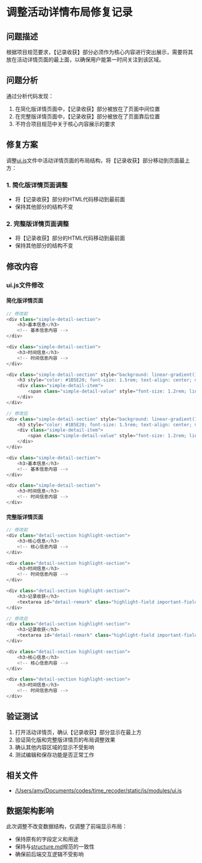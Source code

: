 # 调整活动详情布局修复记录

## 问题描述
根据项目规范要求，【记录收获】部分必须作为核心内容进行突出展示，需要将其放在活动详情页面的最上面，以确保用户能第一时间关注到该区域。

## 问题分析
通过分析代码发现：
1. 在简化版详情页面中，【记录收获】部分被放在了页面中间位置
2. 在完整版详情页面中，【记录收获】部分被放在了页面靠后位置
3. 不符合项目规范中关于核心内容展示的要求

## 修复方案
调整[ui.js](file:///Users/amy/Documents/codes/time_recoder/static/js/modules/ui.js)文件中活动详情页面的布局结构，将【记录收获】部分移动到页面最上方：

### 1. 简化版详情页面调整
- 将【记录收获】部分的HTML代码移动到最前面
- 保持其他部分的结构不变

### 2. 完整版详情页面调整
- 将【记录收获】部分的HTML代码移动到最前面
- 保持其他部分的结构不变

## 修改内容

### ui.js文件修改

#### 简化版详情页面
```javascript
// 修改前
<div class="simple-detail-section">
    <h3>基本信息</h3>
    <!-- 基本信息内容 -->
</div>

<div class="simple-detail-section">
    <h3>时间信息</h3>
    <!-- 时间信息内容 -->
</div>

<div class="simple-detail-section" style="background: linear-gradient(135deg, #E8F5E9 0%, #C8E6C9 100%); border-left: 5px solid #4CAF50; box-shadow: 0 6px 20px rgba(76, 175, 80, 0.3); animation: highlightGlow 3s infinite;">
    <h3 style="color: #1B5E20; font-size: 1.5rem; text-align: center; margin-bottom: 15px;">🎯 记录收获</h3>
    <div class="simple-detail-item">
        <span class="simple-detail-value" style="font-size: 1.2rem; line-height: 1.7; color: #1B5E20; font-weight: 500;">${record.remark || '暂无收获记录'}</span>
    </div>
</div>

// 修改后
<div class="simple-detail-section" style="background: linear-gradient(135deg, #E8F5E9 0%, #C8E6C9 100%); border-left: 5px solid #4CAF50; box-shadow: 0 6px 20px rgba(76, 175, 80, 0.3); animation: highlightGlow 3s infinite;">
    <h3 style="color: #1B5E20; font-size: 1.5rem; text-align: center; margin-bottom: 15px;">🎯 记录收获</h3>
    <div class="simple-detail-item">
        <span class="simple-detail-value" style="font-size: 1.2rem; line-height: 1.7; color: #1B5E20; font-weight: 500;">${record.remark || '暂无收获记录'}</span>
    </div>
</div>

<div class="simple-detail-section">
    <h3>基本信息</h3>
    <!-- 基本信息内容 -->
</div>

<div class="simple-detail-section">
    <h3>时间信息</h3>
    <!-- 时间信息内容 -->
</div>
```

#### 完整版详情页面
```javascript
// 修改前
<div class="detail-section highlight-section">
    <h3>核心信息</h3>
    <!-- 核心信息内容 -->
</div>

<div class="detail-section highlight-section">
    <h3>时间信息</h3>
    <!-- 时间信息内容 -->
</div>

<div class="detail-section highlight-section">
    <h3>记录收获</h3>
    <textarea id="detail-remark" class="highlight-field important-field" placeholder="记录这次活动的收获和感悟...">${record.remark || ''}</textarea>
</div>

// 修改后
<div class="detail-section highlight-section">
    <h3>记录收获</h3>
    <textarea id="detail-remark" class="highlight-field important-field" placeholder="记录这次活动的收获和感悟...">${record.remark || ''}</textarea>
</div>

<div class="detail-section highlight-section">
    <h3>核心信息</h3>
    <!-- 核心信息内容 -->
</div>

<div class="detail-section highlight-section">
    <h3>时间信息</h3>
    <!-- 时间信息内容 -->
</div>
```

## 验证测试
1. 打开活动详情页，确认【记录收获】部分显示在最上方
2. 验证简化版和完整版详情页的布局调整效果
3. 确认其他内容区域的显示不受影响
4. 测试编辑和保存功能是否正常工作

## 相关文件
- [/Users/amy/Documents/codes/time_recoder/static/js/modules/ui.js](file:///Users/amy/Documents/codes/time_recoder/static/js/modules/ui.js)

## 数据架构影响
此次调整不改变数据结构，仅调整了前端显示布局：
- 保持原有的字段定义和用途
- 保持与[structure.md](file:///Users/amy/Documents/codes/time_recoder/structure.md)规范的一致性
- 确保前后端交互逻辑不受影响